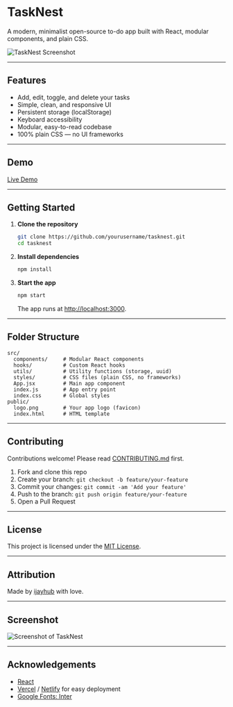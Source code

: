 # TaskNest

A modern, minimalist open-source to-do app built with React, modular components, and plain CSS.

![TaskNest Screenshot](./screenshot.png)

---

## Features

- Add, edit, toggle, and delete your tasks
- Simple, clean, and responsive UI
- Persistent storage (localStorage)
- Keyboard accessibility
- Modular, easy-to-read codebase
- 100% plain CSS — no UI frameworks

---

## Demo

[Live Demo](https://your-demo-link.com)

---

## Getting Started

1. **Clone the repository**
   ```bash
   git clone https://github.com/yourusername/tasknest.git
   cd tasknest
   ```

2. **Install dependencies**
   ```bash
   npm install
   ```

3. **Start the app**
   ```bash
   npm start
   ```
   The app runs at [http://localhost:3000](http://localhost:3000).

---

## Folder Structure

```
src/
  components/     # Modular React components
  hooks/          # Custom React hooks
  utils/          # Utility functions (storage, uuid)
  styles/         # CSS files (plain CSS, no frameworks)
  App.jsx         # Main app component
  index.js        # App entry point
  index.css       # Global styles
public/
  logo.png        # Your app logo (favicon)
  index.html      # HTML template
```

---

## Contributing

Contributions welcome! Please read [CONTRIBUTING.md](CONTRIBUTING.md) first.

1. Fork and clone this repo
2. Create your branch: `git checkout -b feature/your-feature`
3. Commit your changes: `git commit -am 'Add your feature'`
4. Push to the branch: `git push origin feature/your-feature`
5. Open a Pull Request

---

## License

This project is licensed under the [MIT License](LICENSE).

---

## Attribution

Made by [ijayhub](https://github.com/ijayhub) with love.

---

## Screenshot

![Screenshot of TaskNest](./screenshot.png)

---

## Acknowledgements

- [React](https://react.dev/)
- [Vercel](https://vercel.com) / [Netlify](https://netlify.com) for easy deployment
- [Google Fonts: Inter](https://fonts.google.com/specimen/Inter)
